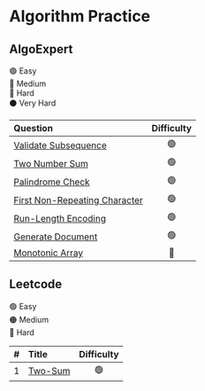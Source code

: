 # Algorithm Practice

## AlgoExpert

🟢 Easy\
🔵 Medium\
🔴 Hard\
⚫️ Very Hard

| Question                                                                     | Difficulty |
| :--------------------------------------------------------------------------- | :--------: |
| [Validate Subsequence](AlgoExpert/Validate_Subsequence.py)                   |     🟢     |
| [Two Number Sum](AlgoExpert/Two_Number_Sum.py)                               |     🟢     |
| [Palindrome Check](AlgoExpert/Palindrome_Check.py)                           |     🟢     |
| [First Non-Repeating Character](AlgoExpert/First_Non_Repeating_Character.py) |     🟢     |
| [Run-Length Encoding](AlgoExpert/Run_Length_Encoding.py)                     |     🟢     |
| [Generate Document](AlgoExpert/Generate_Document.py)                         |     🟢     |
| [Monotonic Array](AlgoExpert/Monotonic_Array.py)                             |     🔵     |

## Leetcode

🟢 Easy\
🟠 Medium\
🔴 Hard

|   # | Title                           | Difficulty |
| --: | :------------------------------ | :--------: |
|   1 | [Two-Sum](Leetcode/Two_Sum.cpp) |     🟢     |

